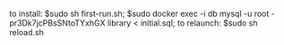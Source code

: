 to install: 
$sudo sh first-run.sh;
$sudo docker exec -i db mysql -u root -pr3Dk7jcPBsSNtoTYxhGX library < initial.sql;
to relaunch: 
$sudo sh reload.sh